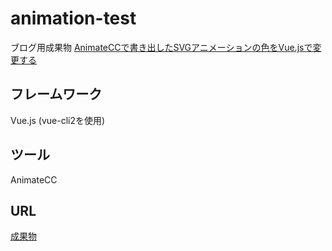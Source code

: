 # animation-test
ブログ用成果物
[AnimateCCで書き出したSVGアニメーションの色をVue.jsで変更する](https://jskym.qrunch.io/entries/d25GvvSLDD9TYndK)

## フレームワーク
Vue.js (vue-cli2を使用)

## ツール
AnimateCC

## URL
[成果物](https://adoring-lovelace-1a31c7.netlify.com/)

